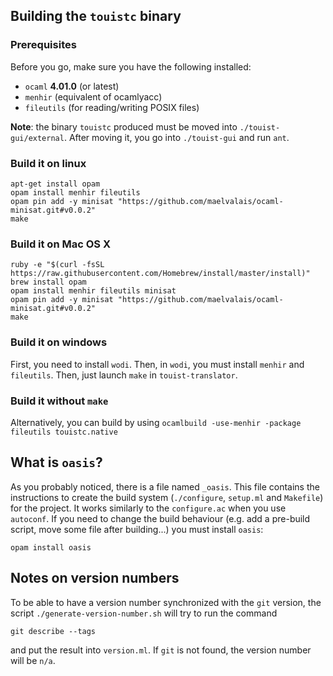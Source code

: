 ## Building the `touistc` binary

### Prerequisites
Before you go, make sure you have the following installed:
- `ocaml` **4.01.0** (or latest)
- `menhir` (equivalent of ocamlyacc)
- `fileutils` (for reading/writing POSIX files)

**Note**: the binary `touistc` produced must be moved into `./touist-gui/external`. After moving it, you go into `./touist-gui` and run `ant`.

### Build it on linux
```shell
apt-get install opam
opam install menhir fileutils
opam pin add -y minisat "https://github.com/maelvalais/ocaml-minisat.git#v0.0.2"
make
```
### Build it on Mac OS X
```shell
ruby -e "$(curl -fsSL https://raw.githubusercontent.com/Homebrew/install/master/install)"
brew install opam
opam install menhir fileutils minisat
opam pin add -y minisat "https://github.com/maelvalais/ocaml-minisat.git#v0.0.2"
make
```
### Build it on windows
First, you need to install `wodi`.
Then, in `wodi`, you must install `menhir` and `fileutils`.
Then, just launch `make` in `touist-translator`.
### Build it without `make`
Alternatively, you can build by using `ocamlbuild -use-menhir -package fileutils
touistc.native`

## What is `oasis`?

As you probably noticed, there is a file named `_oasis`. This file contains the instructions to create the build system (`./configure`, `setup.ml` and `Makefile`) for the project. It works similarly to the `configure.ac` when you use `autoconf`. If you need to change the build behaviour (e.g. add a pre-build script, move some file after building...) you must install `oasis`:

    opam install oasis

## Notes on version numbers

To be able to have a version number synchronized with the `git` version,
the script `./generate-version-number.sh` will try to run the command

	git describe --tags

and put the result into `version.ml`. If `git` is not found, the version
number will be `n/a`.
